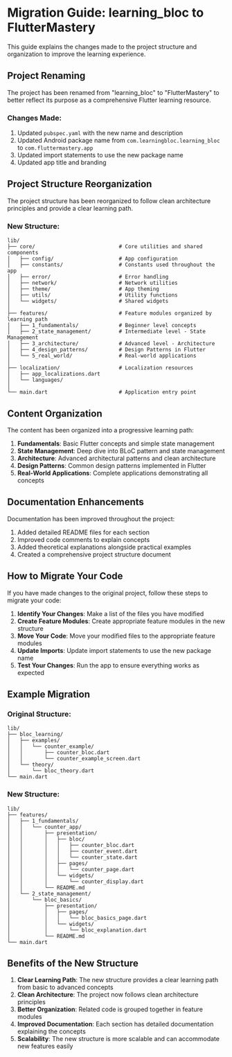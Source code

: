 # Migration Guide: learning_bloc to FlutterMastery

This guide explains the changes made to the project structure and organization to improve the learning experience.

## Project Renaming

The project has been renamed from "learning_bloc" to "FlutterMastery" to better reflect its purpose as a comprehensive Flutter learning resource.

### Changes Made:

1. Updated `pubspec.yaml` with the new name and description
2. Updated Android package name from `com.learningbloc.learning_bloc` to `com.fluttermastery.app`
3. Updated import statements to use the new package name
4. Updated app title and branding

## Project Structure Reorganization

The project structure has been reorganized to follow clean architecture principles and provide a clear learning path.

### New Structure:

```
lib/
├── core/                           # Core utilities and shared components
│   ├── config/                     # App configuration
│   ├── constants/                  # Constants used throughout the app
│   ├── error/                      # Error handling
│   ├── network/                    # Network utilities
│   ├── theme/                      # App theming
│   ├── utils/                      # Utility functions
│   └── widgets/                    # Shared widgets
│
├── features/                       # Feature modules organized by learning path
│   ├── 1_fundamentals/             # Beginner level concepts
│   ├── 2_state_management/         # Intermediate level - State Management
│   ├── 3_architecture/             # Advanced level - Architecture
│   ├── 4_design_patterns/          # Design Patterns in Flutter
│   └── 5_real_world/               # Real-world applications
│
├── localization/                   # Localization resources
│   ├── app_localizations.dart
│   └── languages/
│
└── main.dart                       # Application entry point
```

## Content Organization

The content has been organized into a progressive learning path:

1. **Fundamentals**: Basic Flutter concepts and simple state management
2. **State Management**: Deep dive into BLoC pattern and state management
3. **Architecture**: Advanced architectural patterns and clean architecture
4. **Design Patterns**: Common design patterns implemented in Flutter
5. **Real-World Applications**: Complete applications demonstrating all concepts

## Documentation Enhancements

Documentation has been improved throughout the project:

1. Added detailed README files for each section
2. Improved code comments to explain concepts
3. Added theoretical explanations alongside practical examples
4. Created a comprehensive project structure document

## How to Migrate Your Code

If you have made changes to the original project, follow these steps to migrate your code:

1. **Identify Your Changes**: Make a list of the files you have modified
2. **Create Feature Modules**: Create appropriate feature modules in the new structure
3. **Move Your Code**: Move your modified files to the appropriate feature modules
4. **Update Imports**: Update import statements to use the new package name
5. **Test Your Changes**: Run the app to ensure everything works as expected

## Example Migration

### Original Structure:
```
lib/
├── bloc_learning/
│   ├── examples/
│   │   └── counter_example/
│   │       ├── counter_bloc.dart
│   │       └── counter_example_screen.dart
│   └── theory/
│       └── bloc_theory.dart
└── main.dart
```

### New Structure:
```
lib/
├── features/
│   ├── 1_fundamentals/
│   │   └── counter_app/
│   │       ├── presentation/
│   │       │   ├── bloc/
│   │       │   │   ├── counter_bloc.dart
│   │       │   │   ├── counter_event.dart
│   │       │   │   └── counter_state.dart
│   │       │   ├── pages/
│   │       │   │   └── counter_page.dart
│   │       │   └── widgets/
│   │       │       └── counter_display.dart
│   │       └── README.md
│   └── 2_state_management/
│       └── bloc_basics/
│           ├── presentation/
│           │   ├── pages/
│           │   │   └── bloc_basics_page.dart
│           │   └── widgets/
│           │       └── bloc_explanation.dart
│           └── README.md
└── main.dart
```

## Benefits of the New Structure

1. **Clear Learning Path**: The new structure provides a clear learning path from basic to advanced concepts
2. **Clean Architecture**: The project now follows clean architecture principles
3. **Better Organization**: Related code is grouped together in feature modules
4. **Improved Documentation**: Each section has detailed documentation explaining the concepts
5. **Scalability**: The new structure is more scalable and can accommodate new features easily
